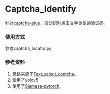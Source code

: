 
# Captcha_Identify

针对[captcha-plus](https://github.com/xingyuv/captcha-plus)，自动识别点击文字类型的验证码。

### 使用方式
参考captcha_locator.py

### 参考资料
1. 思路来源于[Text_select_captcha](https://github.com/MgArcher/Text_select_captcha)。
2. 使用了[yolov5](https://github.com/ultralytics/yolov5)
3. 使用了[Siamese-pytorch](https://github.com/bubbliiiing/Siamese-pytorch)。

